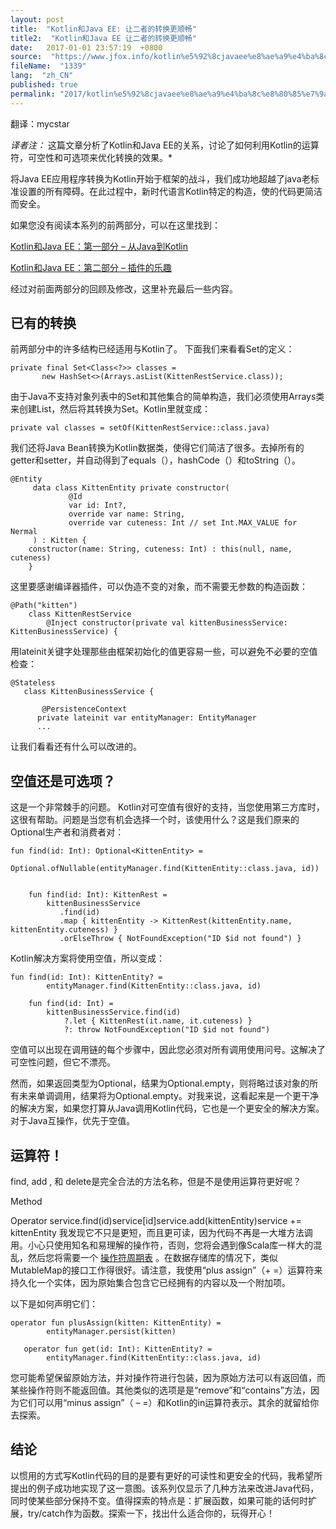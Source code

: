 ```yaml
---
layout: post
title:  "Kotlin和Java EE: 让二者的转换更顺畅"
title2:  "Kotlin和Java EE 让二者的转换更顺畅"
date:   2017-01-01 23:57:19  +0800
source:  "https://www.jfox.info/kotlin%e5%92%8cjavaee%e8%ae%a9%e4%ba%8c%e8%80%85%e7%9a%84%e8%bd%ac%e6%8d%a2%e6%9b%b4%e9%a1%ba%e7%95%85.html"
fileName:  "1339"
lang:  "zh_CN"
published: true
permalink: "2017/kotlin%e5%92%8cjavaee%e8%ae%a9%e4%ba%8c%e8%80%85%e7%9a%84%e8%bd%ac%e6%8d%a2%e6%9b%b4%e9%a1%ba%e7%95%85.html"
---
```


翻译：mycstar 

*译者注：* 这篇文章分析了Kotlin和Java EE的关系，讨论了如何利用Kotlin的运算符，可空性和可选项来优化转换的效果。* 

将Java EE应用程序转换为Kotlin开始于框架的战斗，我们成功地超越了java老标准设置的所有障碍。在此过程中，新时代语言Kotlin特定的构造，使的代码更简洁而安全。

如果您没有阅读本系列的前两部分，可以在这里找到：

[Kotlin和Java EE：第一部分 – 从Java到Kotlin](https://www.jfox.info/go.php?url=https://dzone.com/articles/kotlin-jee-part-one-from-java-to-kotlin)

[Kotlin和Java EE：第二部分 – 插件的乐趣](https://www.jfox.info/go.php?url=https://dzone.com/articles/kotlin-and-java-ee-part-2-having-fun-with-plugins)

经过对前面两部分的回顾及修改，这里补充最后一些内容。

## 已有的转换

前两部分中的许多结构已经适用与Kotlin了。 下面我们来看看Set的定义：

    private final Set<Class<?>> classes =
           new HashSet<>(Arrays.asList(KittenRestService.class));

由于Java不支持对象列表中的Set和其他集合的简单构造，我们必须使用Arrays类来创建List，然后将其转换为Set。Kotlin里就变成：

    private val classes = setOf(KittenRestService::class.java)

我们还将Java Bean转换为Kotlin数据类，使得它们简洁了很多。去掉所有的getter和setter，并自动得到了equals（），hashCode（）和toString（）。

    @Entity
         data class KittenEntity private constructor(
                 @Id
                 var id: Int?,
                 override var name: String,
                 override var cuteness: Int // set Int.MAX_VALUE for Nermal
         ) : Kitten {
        constructor(name: String, cuteness: Int) : this(null, name, cuteness)
        }

这里要感谢编译器插件，可以伪造不变的对象，而不需要无参数的构造函数：

    @Path("kitten")
        class KittenRestService 
            @Inject constructor(private val kittenBusinessService: KittenBusinessService) {

用lateinit关键字处理那些由框架初始化的值更容易一些，可以避免不必要的空值检查：

    @Stateless
       class KittenBusinessService {
    
           @PersistenceContext
          private lateinit var entityManager: EntityManager
          ...

让我们看看还有什么可以改进的。

## 空值还是可选项？

这是一个非常棘手的问题。 Kotlin对可空值有很好的支持，当您使用第三方库时，这很有帮助。问题是当您有机会选择一个时，该使用什么？这是我们原来的Optional生产者和消费者对：

    fun find(id: Int): Optional<KittenEntity> =
            Optional.ofNullable(entityManager.find(KittenEntity::class.java, id))
    
    
        fun find(id: Int): KittenRest = 
            kittenBusinessService
               .find(id)
               .map { kittenEntity -> KittenRest(kittenEntity.name, kittenEntity.cuteness) }
               .orElseThrow { NotFoundException("ID $id not found") }

Kotlin解决方案将使用空值，所以变成：

    fun find(id: Int): KittenEntity? =
            entityManager.find(KittenEntity::class.java, id)
    
        fun find(id: Int) = 
            kittenBusinessService.find(id)
                ?.let { KittenRest(it.name, it.cuteness) }
                ?: throw NotFoundException("ID $id not found")

空值可以出现在调用链的每个步骤中，因此您必须对所有调用使用问号。这解决了可空性问题，但它不漂亮。

然而，如果返回类型为Optional，结果为Optional.empty，则将略过该对象的所有未来单调调用，结果将为Optional.empty。对我来说，这看起来是一个更干净的解决方案，如果您打算从Java调用Kotlin代码，它也是一个更安全的解决方案。对于Java互操作，优先于空值。

## 运算符！

find, add , 和 delete是完全合法的方法名称，但是不是使用运算符更好呢？

Method

Operator
service.find(id)service[id]service.add(kittenEntity)service += kittenEntity
 我发现它不只是更短，而且更可读，因为代码不再是一大堆方法调用。小心只使用知名和易理解的操作符，否则，您将会遇到像Scala库一样大的混乱，然后您将需要一个 [操作符周期表](https://www.jfox.info/go.php?url=http://www.flotsam.nl/dispatch-periodic-table.html) 。在数据存储库的情况下，类似MutableMap的接口工作得很好。请注意，我使用“plus assign”（+ =）运算符来持久化一个实体，因为原始集合包含它已经拥有的内容以及一个附加项。 

以下是如何声明它们：

    operator fun plusAssign(kitten: KittenEntity) = 
            entityManager.persist(kitten)
    
       operator fun get(id: Int): KittenEntity? = 
            entityManager.find(KittenEntity::class.java, id)

您可能希望保留原始方法，并对操作符进行包装，因为原始方法可以有返回值，而某些操作符则不能返回值。其他类似的选项是是“remove”和“contains”方法，因为它们可以用“minus assign”（ – =）和Kotlin的in运算符表示。其余的就留给你去探索。

## 结论

以惯用的方式写Kotlin代码的目的是要有更好的可读性和更安全的代码，我希望所提出的例子成功地实现了这一意图。该系列仅显示了几种方法来改进Java代码，同时使某些部分保持不变。值得探索的特点是：扩展函数，如果可能的话何时扩展，try/catch作为函数。探索一下，找出什么适合你的，玩得开心！
